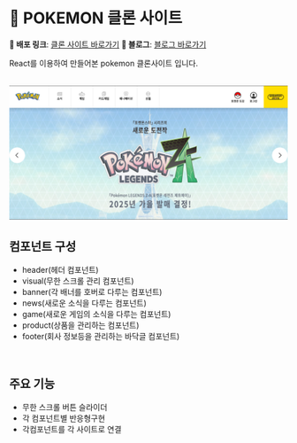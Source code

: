 # 🐣 POKEMON 클론 사이트

**🚀 배포 링크**: [클론 사이트 바로가기](https://fluffy-puffpuff-f27c33.netlify.app/)
**🚀 블로그**: [블로그 바로가기](https://blog.naver.com/auroratime020715/223843517704)

React를 이용하여 만들어본 pokemon 클론사이트 입니다.

<br>
  <img src="./pokemon.png"/> 
<br>

## 컴포넌트 구성

- header(헤더 컴포넌트)
- visual(무한 스크롤 관리 컴포넌트)
- banner(각 배너를 호버로 다루는 컴포넌트)
- news(새로운 소식을 다루는 컴포넌트)
- game(새로운 게임의 소식을 다루는 컴포넌트)
- product(상품을 관리하는 컴포넌트)
- footer(회사 정보등을 관리하는 바닥글 컴포넌트)

<br>

## 주요 기능

- 무한 스크롤 버튼 슬라이더
- 각 컴포넌트별 반응형구현
- 각컴포넌트를 각 사이트로 연결

<br>
